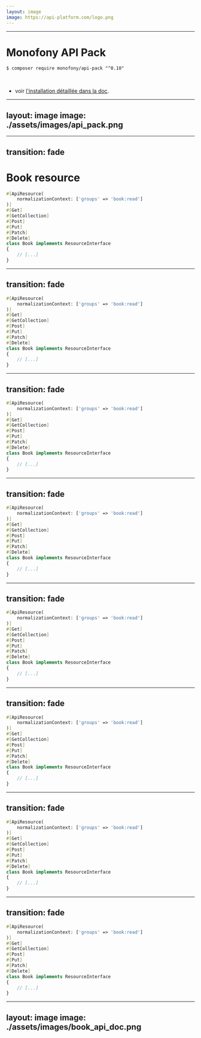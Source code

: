 ```yaml
---
layout: image
image: https://api-platform.com/logo.png
---
```


---

# Monofony API Pack

```shell
$ composer require monofony/api-pack "^0.10"
```

<br />

* voir [l'installation détaillée dans la doc](https://docs.monofony.com/current/setup/application).

---
layout: image
image: ./assets/images/api_pack.png
---

---
transition: fade
---

# Book resource

```php
#[ApiResource(
    normalizationContext: ['groups' => 'book:read']
)]
#[Get]
#[GetCollection]
#[Post]
#[Put]
#[Patch]
#[Delete]
class Book implements ResourceInterface
{
    // [...]
}
```

---
transition: fade
---

```php {1-3}
#[ApiResource(
    normalizationContext: ['groups' => 'book:read']
)]
#[Get]
#[GetCollection]
#[Post]
#[Put]
#[Patch]
#[Delete]
class Book implements ResourceInterface
{
    // [...]
}
```

---
transition: fade
---

```php {4}
#[ApiResource(
    normalizationContext: ['groups' => 'book:read']
)]
#[Get]
#[GetCollection]
#[Post]
#[Put]
#[Patch]
#[Delete]
class Book implements ResourceInterface
{
    // [...]
}
```

---
transition: fade
---

```php {5}
#[ApiResource(
    normalizationContext: ['groups' => 'book:read']
)]
#[Get]
#[GetCollection]
#[Post]
#[Put]
#[Patch]
#[Delete]
class Book implements ResourceInterface
{
    // [...]
}
```

---
transition: fade
---

```php {6}
#[ApiResource(
    normalizationContext: ['groups' => 'book:read']
)]
#[Get]
#[GetCollection]
#[Post]
#[Put]
#[Patch]
#[Delete]
class Book implements ResourceInterface
{
    // [...]
}
```

---
transition: fade
---

```php {7}
#[ApiResource(
    normalizationContext: ['groups' => 'book:read']
)]
#[Get]
#[GetCollection]
#[Post]
#[Put]
#[Patch]
#[Delete]
class Book implements ResourceInterface
{
    // [...]
}
```

---
transition: fade
---

```php {8}
#[ApiResource(
    normalizationContext: ['groups' => 'book:read']
)]
#[Get]
#[GetCollection]
#[Post]
#[Put]
#[Patch]
#[Delete]
class Book implements ResourceInterface
{
    // [...]
}
```

---
transition: fade
---

```php {9}
#[ApiResource(
    normalizationContext: ['groups' => 'book:read']
)]
#[Get]
#[GetCollection]
#[Post]
#[Put]
#[Patch]
#[Delete]
class Book implements ResourceInterface
{
    // [...]
}
```

---
layout: image
image: ./assets/images/book_api_doc.png
---

